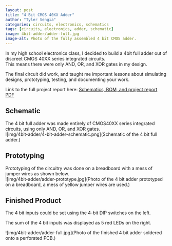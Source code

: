 ```yaml
---
layout: post
title: "4 Bit CMOS 40XX Adder"
author: "Tyler Sengia"
categories: circuits, electronics, schematics
tags: [circuits, electronics, adder, schematic]
image: 4bit-adder/adder-full.jpg
image-alt: Photo of the fully assembled 4 bit CMOS adder.
---
```


In my high school electronics class, I decided to build a 4bit full adder out of discreet CMOS 40XX series integrated circuits.  
This means there were only AND, OR, and XOR gates in my design.  

The final circuit did work, and taught me important lessons about simulating designs, prototyping, testing, and documenting your work.  

<div class="note" >
  Link to the full project report here: <a href="assets/static/AdderProjectReport.pdf" >Schematics, BOM, and project report PDF</a>
</div>

## Schematic
The 4 bit full adder was made entirely of CMOS40XX series integrated circuits, using only AND, OR, and XOR gates.  
![img/4bit-adder/4-bit-adder-schematic.png](Schematic of the 4 bit full adder.)

## Prototyping
Prototyping of the circuitry was done on a breadboard with a mess of jumper wires as shown below.  
![img/4bit-adder/adder-prototype.jpg](Photo of the 4 bit adder prototyped on a breadboard, a mess of yellow jumper wires are used.)  

## Finished Product
The 4 bit inputs could be set using the 4-bit DIP switches on the left.  

The sum of the 4 bit inputs was displayed as 5 red LEDs on the right.  

![img/4bit-adder/adder-full.jpg](Photo of the finished 4 bit adder soldered onto a perforated PCB.)  